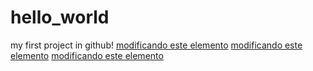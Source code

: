 # hello_world
my first project in github! 
<u>modificando este elemento</u>
<u>modificando este elemento</u>
<u>modificando este elemento</u>
